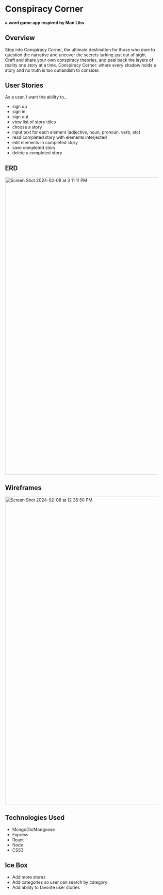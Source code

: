 # Conspiracy Corner
#### a word game app inspired by Mad Libs

## Overview
Step into Conspiracy Corner, the ultimate destination for those who dare to question the narrative and uncover the secrets lurking just out of sight. Craft and share your own conspiracy theories, and peel back the layers of reality one story at a time. Conspiracy Corner: where every shadow holds a story and no truth is too outlandish to consider.

## User Stories
As a user, I want the ability to...
  - sign up
  - sign in
  - sign out
  - view list of story titles
  - choose a story
  - input text for each element (adjective, noun, pronoun, verb, etc)
  - read completed story with elements interjected
  - edit elements in completed story
  - save completed story
  - delete a completed story

## ERD
<img width="982" alt="Screen Shot 2024-02-08 at 3 11 11 PM" src="https://github.com/ariellepollock/project4-conspiracy/assets/149843908/34827865-fef4-444a-bb36-72596b048aad">

## Wireframes
<img width="1017" alt="Screen Shot 2024-02-08 at 12 36 50 PM" src="https://github.com/ariellepollock/project4-conspiracy/assets/149843908/38e885ba-039f-4eed-af43-9f165d277804">

## Technologies Used
- MongoDb/Mongoose
- Express
- React
- Node
- CSS3

## Ice Box
- Add more stores
- Add categories so user can search by category
- Add ability to favorite user stories
